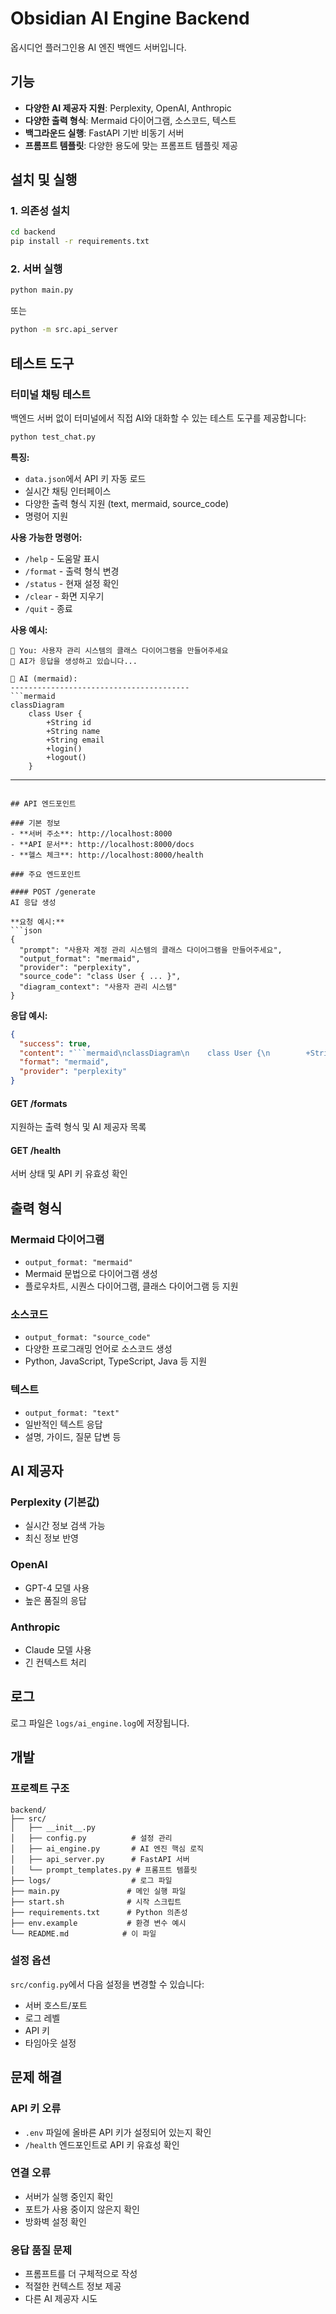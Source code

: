 # Obsidian AI Engine Backend

옵시디언 플러그인용 AI 엔진 백엔드 서버입니다.

## 기능

- **다양한 AI 제공자 지원**: Perplexity, OpenAI, Anthropic
- **다양한 출력 형식**: Mermaid 다이어그램, 소스코드, 텍스트
- **백그라운드 실행**: FastAPI 기반 비동기 서버
- **프롬프트 템플릿**: 다양한 용도에 맞는 프롬프트 템플릿 제공

## 설치 및 실행

### 1. 의존성 설치

```bash
cd backend
pip install -r requirements.txt
```

### 2. 서버 실행

```bash
python main.py
```

또는

```bash
python -m src.api_server
```

## 테스트 도구

### 터미널 채팅 테스트

백엔드 서버 없이 터미널에서 직접 AI와 대화할 수 있는 테스트 도구를 제공합니다:

```bash
python test_chat.py
```

**특징:**
- `data.json`에서 API 키 자동 로드
- 실시간 채팅 인터페이스
- 다양한 출력 형식 지원 (text, mermaid, source_code)
- 명령어 지원

**사용 가능한 명령어:**
- `/help` - 도움말 표시
- `/format` - 출력 형식 변경
- `/status` - 현재 설정 확인
- `/clear` - 화면 지우기
- `/quit` - 종료

**사용 예시:**
```
👤 You: 사용자 관리 시스템의 클래스 다이어그램을 만들어주세요
🤖 AI가 응답을 생성하고 있습니다...

🤖 AI (mermaid):
----------------------------------------
```mermaid
classDiagram
    class User {
        +String id
        +String name
        +String email
        +login()
        +logout()
    }
```
----------------------------------------
```

## API 엔드포인트

### 기본 정보
- **서버 주소**: http://localhost:8000
- **API 문서**: http://localhost:8000/docs
- **헬스 체크**: http://localhost:8000/health

### 주요 엔드포인트

#### POST /generate
AI 응답 생성

**요청 예시:**
```json
{
  "prompt": "사용자 계정 관리 시스템의 클래스 다이어그램을 만들어주세요",
  "output_format": "mermaid",
  "provider": "perplexity",
  "source_code": "class User { ... }",
  "diagram_context": "사용자 관리 시스템"
}
```

**응답 예시:**
```json
{
  "success": true,
  "content": "```mermaid\nclassDiagram\n    class User {\n        +String id\n        +String name\n        +String email\n    }\n```",
  "format": "mermaid",
  "provider": "perplexity"
}
```

#### GET /formats
지원하는 출력 형식 및 AI 제공자 목록

#### GET /health
서버 상태 및 API 키 유효성 확인

## 출력 형식

### Mermaid 다이어그램
- `output_format: "mermaid"`
- Mermaid 문법으로 다이어그램 생성
- 플로우차트, 시퀀스 다이어그램, 클래스 다이어그램 등 지원

### 소스코드
- `output_format: "source_code"`
- 다양한 프로그래밍 언어로 소스코드 생성
- Python, JavaScript, TypeScript, Java 등 지원

### 텍스트
- `output_format: "text"`
- 일반적인 텍스트 응답
- 설명, 가이드, 질문 답변 등

## AI 제공자

### Perplexity (기본값)
- 실시간 정보 검색 가능
- 최신 정보 반영

### OpenAI
- GPT-4 모델 사용
- 높은 품질의 응답

### Anthropic
- Claude 모델 사용
- 긴 컨텍스트 처리

## 로그

로그 파일은 `logs/ai_engine.log`에 저장됩니다.

## 개발

### 프로젝트 구조
```
backend/
├── src/
│   ├── __init__.py
│   ├── config.py          # 설정 관리
│   ├── ai_engine.py       # AI 엔진 핵심 로직
│   ├── api_server.py      # FastAPI 서버
│   └── prompt_templates.py # 프롬프트 템플릿
├── logs/                  # 로그 파일
├── main.py               # 메인 실행 파일
├── start.sh              # 시작 스크립트
├── requirements.txt      # Python 의존성
├── env.example           # 환경 변수 예시
└── README.md            # 이 파일
```

### 설정 옵션

`src/config.py`에서 다음 설정을 변경할 수 있습니다:

- 서버 호스트/포트
- 로그 레벨
- API 키
- 타임아웃 설정

## 문제 해결

### API 키 오류
- `.env` 파일에 올바른 API 키가 설정되어 있는지 확인
- `/health` 엔드포인트로 API 키 유효성 확인

### 연결 오류
- 서버가 실행 중인지 확인
- 포트가 사용 중이지 않은지 확인
- 방화벽 설정 확인

### 응답 품질 문제
- 프롬프트를 더 구체적으로 작성
- 적절한 컨텍스트 정보 제공
- 다른 AI 제공자 시도
